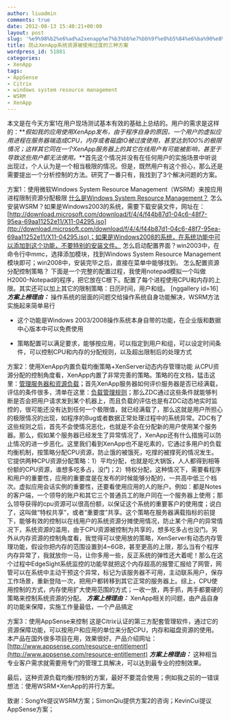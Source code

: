 ```yaml
---
author: liuadmin
comments: true
date: 2012-08-13 15:40:21+00:00
layout: post
slug: '%e9%98%b2%e6%ad%a2xenapp%e7%b3%bb%e7%bb%9f%e8%b5%84%e6%ba%90%e8%a2%ab%e4%bd%bf%e7%94%a8%e8%bf%87%e5%ba%a6%e7%9a%84%e4%b8%89%e7%a7%8d%e6%96%b9%e6%a1%88'
title: 防止XenApp系统资源被使用过度的三种方案
wordpress_id: 51881
categories:
- XenApp
tags:
- AppSense
- Citrix
- windows system resource management
- WSRM
- XenApp
---
```


本文是在今天方案1在用户现场测试基本有效的基础上总结的。用户的需求是这样的：**_假如我的应用使用XenApp发布，由于程序自身的原因，一个用户的虚拟应用进程在服务器端造成CPU，内存或者磁盘IO被过度使用，甚至达到100%的极限情况；这样其它同在一个XenApp服务器上的其它在线用户有可能被影响，甚至于导致这些用户都无法使用。_**首先这个情况并没有在任何用户的实施场景中听说出现过，个人认为是一个相当极限的情况。但是，既然用户有这个担心，那么还是需要提出一个分析控制的方法。研究了一番只有，我找到了3个解决问题的方案。<!-- more -->

方案1：使用微软Windows System Resource Management（WSRM）来按应用进程限制资源分配极限
[什么是Windows System Resource Management？](http://technet.microsoft.com/en-us/library/cc732553.aspx)
怎么安装WSRM？如果是Windows2003的系统，需要下载安装文件，网址在：[http://download.microsoft.com/download/f/4/4/f44b87d1-04c6-48f7-95ea-69aa11252e11/X11-04295.iso](ttp://download.microsoft.com/download/f/4/4/f44b87d1-04c6-48f7-95ea-69aa11252e11/X11-04295.iso)；如果是Windows2008的系统，在系统功能中可以添加到这个功能，不要特别的安装文件。
怎么启动配置界面？win2003中，在命令行中mmc，选择添加模块，找到Windows System Resource Management模块即可；win2008中，安装完毕之后，直接在菜单中能够找到。
怎么配置资源分配控制策略？
下面是一个完整的配置过程，我使用notepad模拟一个叫做H2000-Notepad的程序，把它放在C根下。配置了每个进程使用CPU和内存的上限。其实还可以加上其它的限制策略：日历时间，用户和组。
[nggallery id=16]
**_方案上榜理由：_** 操作系统的层面的问题交给操作系统自身功能解决，WSRM方法实施起来简单易行



	
  * 这个功能是Windows 2003/2008操作系统本身自带的功能，在企业版和数据中心版本中可以免费使用

	
  * 策略配置可以满足要求，能够按应用，可以指定到用户和组，可以设定时间条件，可以控制CPU和内存的分配规则，以及超出限制后的处理方式


方案2：使用XenApp内置负载均衡策略+XenServer动态内存管理功能
从CPU资源分配的控制角度看，XenApp内置了非常完善的策略。策略的在文档，猛击这里：[管理服务器和资源负载](http://support.citrix.com/proddocs/topic/xenapp65-admin/nl/xenapp65-admin/nl/zh/cn/lm-wrapper-v2.html?locale=cn)；首先XenApp服务器如何评价服务器是否已经满载，评估的条件很多，清单在这里：[负载管理规则](http://support.citrix.com/proddocs/topic/xenapp65-admin/nl/zh/cn/lm-rules-list.html?locale=cn)；那么ZDC通过这些条件就能够判断是否会把用户请求发到某个机器上，而且负载的评估也是有ZDC动态地实时监控的，很可能还没有达到任何一个极限值，就已经满载了，那么这就是用户所担心的极限情况的出现，如程序的Bug或者数据正常处理过程中的系统异常。ZDC有了这些规则之后，首先不会使情况恶化，也就是不会在分配新的用户使用某个服务器。那么，假如某个服务器已经发生了异常情况了，XenApp还有什么措施可以防止情况的进一步恶化。这里我们看到XenApp也不是吃素的，它通过多用户的负载均衡机制，按策略分配CPU资源，防止饿的被饿死，吃撑的被撑死的情况发生。它提供两种CPU资源分配策略：1）平均分配，也就是吃大锅饭，人人都得到相等份额的CPU资源，谁想多吃多占，没门；2）特权分配，这种情况下，需要看程序和用户的重要性，应用的重要度是在发布的时候能够分配的，一共高中低三个档次。虚拟应用会话实例的重要性，还要看使用应用的人的账户。例如：都是Notes的客户端，一个领导的账户和其它三个普通员工的账户同在一个服务器上使用；那么领导获得的cpu资源可以很高份额，以保证这个系统的重要客户的使用度；说白了，这叫做“特权共享”，或者“重要度”共享。这个策略在服务器满载指标的前提下，能够有效的控制以在线用户的系统资源分摊使用情况，防止某个用户的异常情况下，系统资源的滥用，由于CPU资源被控制为共享的，想多吃多占也没门。另外从内存资源的控制角度看，我觉得可以使用放的策略，XenServer有动态内存管理功能，假设你把内存的范围设置到4~6GB，甚至更高的上限，那么当有个程序内存异常了，我就放你一马，让你多用一些，反正系统的弹性还大着呢！那么在这个过程中EdgeSight系统监控的功能早就把这个内存超高的报警汇报给了网管，网管可以在系统中主动干预这个异常，标记为该服务器不可用，主动联系用户，保存工作场景，重新登陆一次，把用户都转移到其它正常的服务器上。综上，CPU使用控制的方式，内存使用扩大使用范围的方式；一收一放，两手抓，两手都要硬的策略来控制系统资源的分配。
**_方案上榜理由：_** XenApp相关的问题，由产品自身的功能来保障，实施工作量最低，一个产品搞定

方案3：使用AppSense来控制
这是Citrix认证的第三方配套管理软件，通过它的资源保障功能，可以按用户和应用的单位来分配CPU，内存和磁盘资源的使用。本产品在国外很多项目在用，效果很好。产品介绍网址：[http://www.appsense.com/resource-entitlement](http://www.appsense.com/resource-entitlement)
**_方案上榜理由：_** 这种相当专业客户需求就需要用专门的管理工具解决，可以达到最专业的控制效果。

最后，这种资源负载均衡/控制的方案，最好不要混合使用；例如我之前的一错误想法：使用WSRM+XenApp的并行方案。

致谢：SongYe提议WSRM方案；SimonQiu提供方案2的咨询；KevinCui提议AppSense方案；
